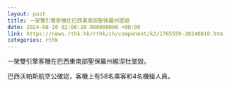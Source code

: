```yaml
---
layout: post
title: 一架雙引擎客機在巴西東南部聖保羅州墜毀
date: 2024-08-10 02:08:28.000000000 +08:00
link: https://news.rthk.hk/rthk/ch/component/k2/1765559-20240810.htm
categories: rthk
---
```


一架雙引擎客機在巴西東南部聖保羅州維涅杜墜毀。

巴西沃帕斯航空公確認，客機上有58名乘客和4名機組人員。
